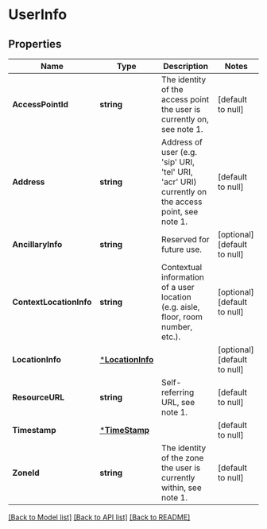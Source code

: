 # UserInfo

## Properties
Name | Type | Description | Notes
------------ | ------------- | ------------- | -------------
**AccessPointId** | **string** | The identity of the access point the user is currently on, see note 1. | [default to null]
**Address** | **string** | Address of user (e.g. &#39;sip&#39; URI, &#39;tel&#39; URI, &#39;acr&#39; URI) currently on the access point, see note 1. | [default to null]
**AncillaryInfo** | **string** | Reserved for future use. | [optional] [default to null]
**ContextLocationInfo** | **string** | Contextual information of a user location (e.g. aisle, floor, room number, etc.). | [optional] [default to null]
**LocationInfo** | [***LocationInfo**](LocationInfo.md) |  | [optional] [default to null]
**ResourceURL** | **string** | Self-referring URL, see note 1. | [default to null]
**Timestamp** | [***TimeStamp**](TimeStamp.md) |  | [default to null]
**ZoneId** | **string** | The identity of the zone the user is currently within, see note 1. | [default to null]

[[Back to Model list]](../README.md#documentation-for-models) [[Back to API list]](../README.md#documentation-for-api-endpoints) [[Back to README]](../README.md)


